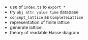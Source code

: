 - use of `index.ts` to `export *`
- try `obj attr value time` database
- `concept_lattice` as `CompleteLattice`
- representation of finite lattice
- generate lattice
- theory of readable Hasse diagram
